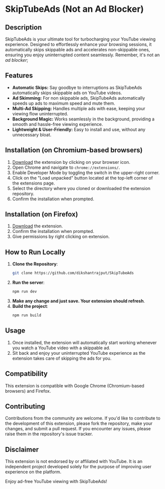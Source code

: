 # SkipTubeAds (Not an Ad Blocker)

## Description
SkipTubeAds is your ultimate tool for turbocharging your YouTube viewing experience. Designed to effortlessly enhance your browsing sessions, it automatically skips skippable ads and accelerates non-skippable ones, ensuring you enjoy uninterrupted content seamlessly. Remember, it's not an *ad blocker*;

## Features
- **Automatic Skips:** Say goodbye to interruptions as SkipTubeAds automatically skips skippable ads on YouTube videos.
- **Ad Skimming:** For non skippable ads, SkipTubeAds automatically speeds up ads to maximum speed and mute them.
- **Multi-Ad Skipping:** Handles multiple ads with ease, keeping your viewing flow uninterrupted.
- **Background Magic:** Works seamlessly in the background, providing a smooth and hassle-free viewing experience.
- **Lightweight & User-Friendly:** Easy to install and use, without any unnecessary bloat.

<!-- TODO: update the readme file for proper links -->
## Installation (on Chromium-based browsers)
1. [Download](https://skip-tube-ads.vercel.app/) the extension by clicking on your browser icon.
2. Open Chrome and navigate to `chrome://extensions/`.
3. Enable Developer Mode by toggling the switch in the upper-right corner.
4. Click on the "Load unpacked" button located at the top-left corner of the extensions page.
5. Select the directory where you cloned or downloaded the extension repository.
6. Confirm the installation when prompted.

## Installation (on Firefox)
1. [Download](https://addons.mozilla.org/en-US/firefox/addon/adblitz/) the extension.
6. Confirm the installation when prompted.
6. Give permissions by right clicking on extension.

## How to Run Locally
1. **Clone the Repository**: 
    ```sh
    git clone https://github.com/dikshantrajput/SkipTubeAds
    ```
2. **Run the server**:
    ```sh
    npm run dev
    ```
3. **Make any change and just save. Your extension should refresh**.
4. **Build the project**:
    ```sh
    npm run build
    ```

## Usage
1. Once installed, the extension will automatically start working whenever you watch a YouTube video with a skippable ad.
2. Sit back and enjoy your uninterrupted YouTube experience as the extension takes care of skipping the ads for you.

## Compatibility
This extension is compatible with Google Chrome (Chromium-based browsers) and Firefox.

## Contributing
Contributions from the community are welcome. If you'd like to contribute to the development of this extension, please fork the repository, make your changes, and submit a pull request. If you encounter any issues, please raise them in the repository's issue tracker.

## Disclaimer
This extension is not endorsed by or affiliated with YouTube. It is an independent project developed solely for the purpose of improving user experience on the platform.

Enjoy ad-free YouTube viewing with SkipTubeAds!
